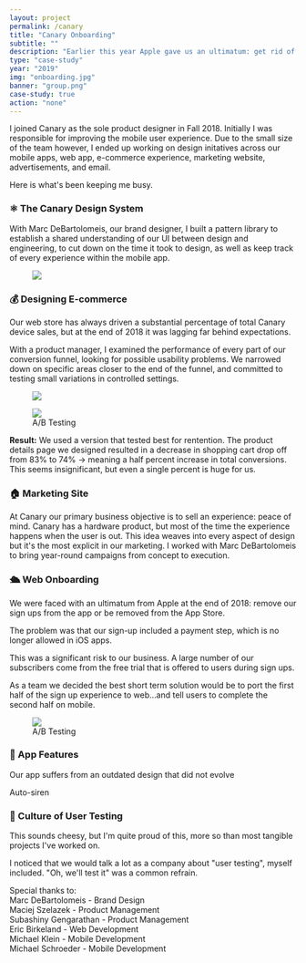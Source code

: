 ```yaml
---
layout: project
permalink: /canary
title: "Canary Onboarding"
subtitle: ""
description: "Earlier this year Apple gave us an ultimatum: get rid of sign-ups within our app or have it removed from the App store. <br><br>Working closely with product and analytics, I led UX testing, prototyping, and design to push out a new onboarding experience on the web."
type: "case-study"
year: "2019"
img: "onboarding.jpg"
banner: "group.png"
case-study: true
action: "none"
---
```


I joined Canary as the sole product designer in Fall 2018. Initially I was responsible for improving the mobile user experience. Due to the small size of the team however, I ended up working on design initatives across our mobile apps, web app, e-commerce experience, marketing website, advertisements, and email.

Here is what's been keeping me busy.

### ⚛️ The Canary Design System

With Marc DeBartolomeis, our brand designer, I built a pattern library to establish a shared understanding of our UI between design and engineering, to cut down on the time it took to design, as well as keep track of every experience within the mobile app. 

<figure class="mw8 center">
<img src="{{site.baseurl}}/assets/img/canary/figma_design_system.png">
</figure>

<!-- The project was a stunted effort the first time I tried to get it off the ground. Lesson learned: if people aren't involved from the beginning, they won't use it. -->
<!-- <a class="button" href="">Read a bit more about it</a> -->


### 💰 Designing E-commerce

Our web store has always driven a substantial percentage of total Canary device sales, but at the end of 2018 it was lagging far behind expectations.

With a product manager, I examined the performance of every part of our conversion funnel, looking for possible usability problems. We narrowed down on specific areas closer to the end of the funnel, and committed to testing small variations in controlled settings.

<figure class="mw center">
<img src="{{site.baseurl}}/assets/img/canary/screens.png">
</figure>

<figure class="mw center">
<img src="{{site.baseurl}}/assets/img/canary/abtesting.jpg">
<figcaption>A/B Testing</figcaption>
</figure>

**Result:** We used a version that tested best for rentention. The product details page we designed resulted in a decrease in shopping cart drop off from 83% to 74% -> meaning a half percent increase in total conversions. This seems insignificant, but even a single percent is huge for us.


### 🏠 Marketing Site

At Canary our primary business objective is to sell an experience: peace of mind. Canary has a hardware product, but most of the time the experience happens when the user is out. This idea weaves into every aspect of design but it's the most explicit in our marketing. I worked with Marc DeBartolomeis to bring year-round campaigns from concept to execution. 


### 🛳️ Web Onboarding

We were faced with an ultimatum from Apple at the end of 2018: remove our sign ups from the app or be removed from the App Store.

The problem was that our sign-up included a payment step, which is no longer allowed in iOS apps. 

This was a significant risk to our business. A large number of our subscribers come from the free trial that is offered to users during sign ups.

As a team we decided the best short term solution would be to port the first half of the sign up experience to web...and tell users to complete the second half on mobile. 




<figure class="mw center">
<img src="{{site.baseurl}}/assets/img/canary/abtesting.jpg">
<figcaption>A/B Testing</figcaption>
</figure>


### 📲 App Features

Our app suffers from an outdated design that did not evolve

Auto-siren

### 🙌 Culture of User Testing

This sounds cheesy, but I'm quite proud of this, more so than most tangible projects I've worked on.

I noticed that we would talk a lot as a company about "user testing", myself included. "Oh, we'll test it" was a common refrain.

<figcaption>
Special thanks to:<br>
Marc DeBartolomeis - Brand Design<br>
Maciej Szelazek - Product Management<br>
Subashiny Gengarathan - Product Management<br>
Eric Birkeland - Web Development<br>
Michael Klein - Mobile Development <br>
Michael Schroeder - Mobile Development<br>
</figcaption>